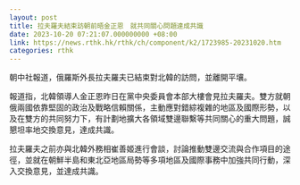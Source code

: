 ```yaml
---
layout: post
title: 拉夫羅夫結束訪朝前晤金正恩　就共同關心問題達成共識
date: 2023-10-20 07:21:07.000000000 +08:00
link: https://news.rthk.hk/rthk/ch/component/k2/1723985-20231020.htm
categories: rthk
---
```


朝中社報道，俄羅斯外長拉夫羅夫已結束對北韓的訪問，並離開平壤。

報道指，北韓領導人金正恩昨日在黨中央委員會本部大樓會見拉夫羅夫。雙方就朝俄兩國依靠堅固的政治及戰略信賴關係，主動應對錯綜複雜的地區及國際形勢，以及在雙方的共同努力下，有計劃地擴大各領域雙邊聯繫等共同關心的重大問題，誠懇坦率地交換意見，達成共識。

拉夫羅夫之前亦與北韓外務相崔善姬進行會談，討論推動雙邊交流與合作項目的途徑，並就在朝鮮半島和東北亞地區局勢等多項地區及國際事務中加強共同行動，深入交換意見，並達成共識。
